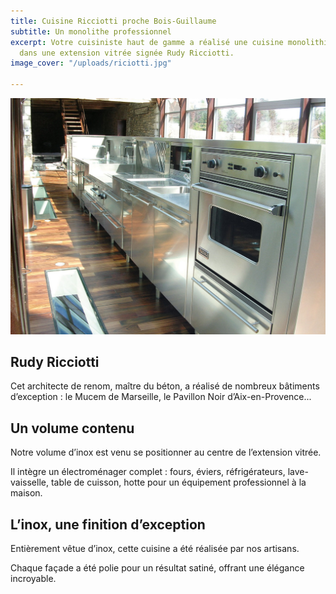 ```yaml
---
title: Cuisine Ricciotti proche Bois-Guillaume
subtitle: Un monolithe professionnel
excerpt: Votre cuisiniste haut de gamme a réalisé une cuisine monolithique en inox
  dans une extension vitrée signée Rudy Ricciotti.
image_cover: "/uploads/riciotti.jpg"

---
```

![](/uploads/riciotti.jpg)

## Rudy Ricciotti

Cet architecte de renom, maître du béton, a réalisé de nombreux bâtiments d’exception : le Mucem de Marseille, le Pavillon Noir d’Aix-en-Provence...

## Un volume contenu

Notre volume d’inox est venu se positionner au centre de l’extension vitrée.

Il intègre un électroménager complet : fours, éviers, réfrigérateurs, lave-vaisselle, table de cuisson, hotte pour un équipement professionnel à la maison.

## L’inox, une finition d’exception

Entièrement vêtue d’inox, cette cuisine a été réalisée par nos artisans.

Chaque façade a été polie pour un résultat satiné, offrant une élégance incroyable.